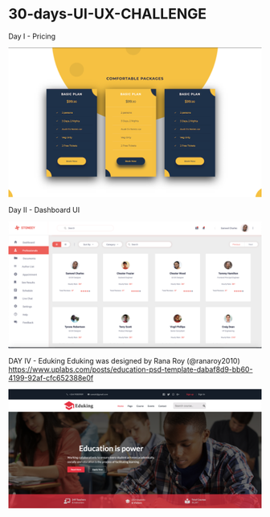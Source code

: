 # 30-days-UI-UX-CHALLENGE
Day I - Pricing

![Pricing](https://github.com/younggeeks/30-days-UI-UX-CHALLENGE/blob/master/screenshots/Pricing.png)

Day II - Dashboard UI


![Dashboard UI](https://github.com/younggeeks/30-days-UI-UX-CHALLENGE/blob/master/screenshots/dashboard.png)

DAY IV - Eduking 
Eduking was designed by Rana Roy (@ranaroy2010) https://www.uplabs.com/posts/education-psd-template-dabaf8d9-bb60-4199-92af-cfc652388e0f

![EduKing](https://github.com/younggeeks/30-days-UI-UX-CHALLENGE/blob/master/screenshots/eduking_shot.png)



